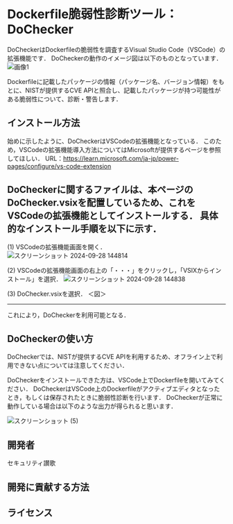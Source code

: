 # Dockerfile脆弱性診断ツール：DoChecker
DoCheckerはDockerfileの脆弱性を調査するVisual Studio Code（VSCode）の拡張機能です．
DoCheckerの動作のイメージ図は以下のものとなっています．
![画像1](https://github.com/user-attachments/assets/4bcd1da8-b484-43b7-9d9e-cd4b730f0d73)

Dockerfileに記載したパッケージの情報（パッケージ名、バージョン情報）をもとに、NISTが提供するCVE APIと照合し、記載したパッケージが持つ可能性がある脆弱性について、診断・警告します．

## インストール方法
始めに示したように、DoCheckerはVSCodeの拡張機能となっている．
このため，VSCodeの拡張機能導入方法についてはMicrosoftが提供するページを参照してほしい．
URL：https://learn.microsoft.com/ja-jp/power-pages/configure/vs-code-extension

DoCheckerに関するファイルは、本ページのDoChecker.vsixを配置しているため、これをVSCodeの拡張機能としてインストールする．
具体的なインストール手順を以下に示す．
---
(1) VSCodeの拡張機能画面を開く．
![スクリーンショット 2024-09-28 144814](https://github.com/user-attachments/assets/cbe46821-f5b3-4861-989c-5ad9c18ad62f)


(2) VSCodeの拡張機能画面の右上の「・・・」をクリックし，「VSIXからインストール」を選択．
![スクリーンショット 2024-09-28 144838](https://github.com/user-attachments/assets/2ea17431-6a94-4f11-831f-c026e75ebcad)


(3) DoChecker.vsixを選択．
＜図＞

---

これにより，DoCheckerを利用可能となる．

## DoCheckerの使い方
DoCheckerでは、NISTが提供するCVE APIを利用するため、オフライン上で利用できない点については注意してください．

DoCheckerをインストールできた方は、VSCode上でDockerfileを開いてみてください．
DoCheckerはVSCode上のDockerfileがアクティブエディタとなったとき，もしくは保存されたときに脆弱性診断を行います．
DoCheckerが正常に動作している場合は以下のような出力が得られると思います．

![スクリーンショット (5)](https://github.com/user-attachments/assets/e689498b-4557-442c-9786-01368840652c)


## 開発者
セキュリティ讃歌

## 開発に貢献する方法

## ライセンス
